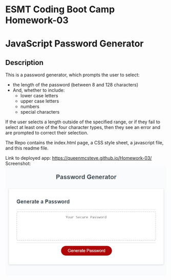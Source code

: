 # ESMT Coding Boot Camp Homework-03
# JavaScript Password Generator

## Description
This is a password generator, which prompts the user to select:
+ the length of the password (between 8 and 128 characters)
+ And, whether to include:
    + lower case letters
    + upper case letters
    + numbers
    + special characters

If the user selects a length outside of the specified range, or if they fail to select at least one of the four character types, then they see an error and are prompted to correct their selection.

The Repo contains the index.html page, a CSS style sheet, a javascript file, and this readme file.

Link to deployed app:
https://queenmcsteve.github.io/Homework-03/
Screenshot:
![screenshot](./assets/PasswordGenerator_screenshot.jpg)